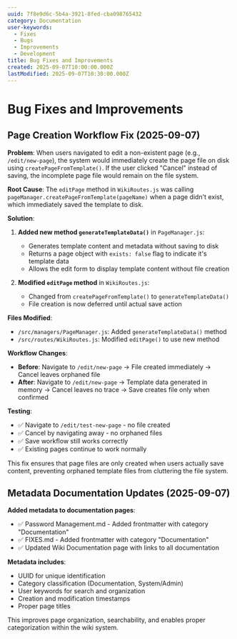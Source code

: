 ```yaml
---
uuid: 7f8e9d6c-5b4a-3921-8fed-cba098765432
category: Documentation
user-keywords:
  - Fixes
  - Bugs
  - Improvements
  - Development
title: Bug Fixes and Improvements
created: 2025-09-07T10:00:00.000Z
lastModified: 2025-09-07T10:30:00.000Z
---
```


# Bug Fixes and Improvements

## Page Creation Workflow Fix (2025-09-07)

**Problem**: When users navigated to edit a non-existent page (e.g., `/edit/new-page`), the system would immediately create the page file on disk using `createPageFromTemplate()`. If the user clicked "Cancel" instead of saving, the incomplete page file would remain on the file system.

**Root Cause**: The `editPage` method in `WikiRoutes.js` was calling `pageManager.createPageFromTemplate(pageName)` when a page didn't exist, which immediately saved the template to disk.

**Solution**:

1. **Added new method `generateTemplateData()`** in `PageManager.js`:
   - Generates template content and metadata without saving to disk
   - Returns a page object with `exists: false` flag to indicate it's template data
   - Allows the edit form to display template content without file creation

2. **Modified `editPage` method** in `WikiRoutes.js`:
   - Changed from `createPageFromTemplate()` to `generateTemplateData()`
   - File creation is now deferred until actual save action

**Files Modified**:

- `/src/managers/PageManager.js`: Added `generateTemplateData()` method
- `/src/routes/WikiRoutes.js`: Modified `editPage()` to use new method

**Workflow Changes**:

- **Before**: Navigate to `/edit/new-page` → File created immediately → Cancel leaves orphaned file
- **After**: Navigate to `/edit/new-page` → Template data generated in memory → Cancel leaves no trace → Save creates file only when confirmed

**Testing**:

- ✅ Navigate to `/edit/test-new-page` - no file created
- ✅ Cancel by navigating away - no orphaned files
- ✅ Save workflow still works correctly
- ✅ Existing pages continue to work normally

This fix ensures that page files are only created when users actually save content, preventing orphaned template files from cluttering the file system.

## Metadata Documentation Updates (2025-09-07)

**Added metadata to documentation pages**:

- ✅ Password Management.md - Added frontmatter with category "Documentation"
- ✅ FIXES.md - Added frontmatter with category "Documentation"
- ✅ Updated Wiki Documentation page with links to all documentation

**Metadata includes**:

- UUID for unique identification
- Category classification (Documentation, System/Admin)
- User keywords for search and organization
- Creation and modification timestamps
- Proper page titles

This improves page organization, searchability, and enables proper categorization within the wiki system.
